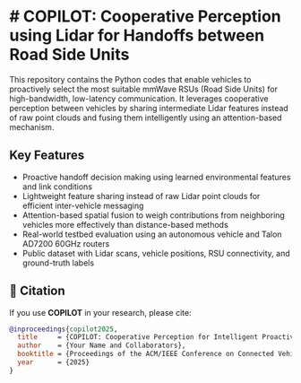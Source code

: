 # # COPILOT: Cooperative Perception using Lidar for Handoffs between Road Side Units

This repository contains the Python codes that enable vehicles to proactively select the most suitable mmWave RSUs (Road Side Units) for high-bandwidth, low-latency communication. It leverages cooperative perception between vehicles by sharing intermediate Lidar features instead of raw point clouds and fusing them intelligently using an attention-based mechanism.

## Key Features

-  Proactive handoff decision making using learned environmental features and link conditions  
-  Lightweight feature sharing instead of raw Lidar point clouds for efficient inter-vehicle messaging  
-  Attention-based spatial fusion to weigh contributions from neighboring vehicles more effectively than distance-based methods  
-  Real-world testbed evaluation using an autonomous vehicle and Talon AD7200 60GHz routers  
-  Public dataset with Lidar scans, vehicle positions, RSU connectivity, and ground-truth labels  

## 🧾 Citation

If you use **COPILOT** in your research, please cite:

```bibtex
@inproceedings{copilot2025,
  title     = {COPILOT: Cooperative Perception for Intelligent Proactive Handoffs in mmWave Vehicular Networks},
  author    = {Your Name and Collaborators},
  booktitle = {Proceedings of the ACM/IEEE Conference on Connected Vehicle Systems},
  year      = {2025}
}
